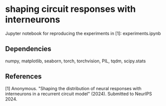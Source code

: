 # shaping circuit responses with interneurons
Jupyter notebook for reproducing the experiments in [1]: experiments.ipynb
## Dependencies
numpy, matplotlib, seaborn, torch, torchvision, PIL, tqdm, scipy.stats
## References
[1] Anonymous. "Shaping the distribution of neural responses with interneurons in a recurrent circuit model" (2024). Submitted to NeurIPS 2024.
